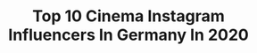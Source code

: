 ---
title: Top 10 Cinema Instagram Influencers In Germany In 2020
description: >-
  Find top cinema Instagram influencers in Germany in 2020. Most popular hashtags: #dance #photography #ccf.
platform: Instagram
hits: 317
text_top: Identify the best Instagram profiles on inBeat.
text_bottom: Our search engine aggregates 317 Instagram influencers like this in Germany for you to pitch.
profiles:
  - username: "irenecruzfoto"
    fullname: >-
      Filmmaker & Photo⚡️ Irene Cruz
    bio: >-
      🌿irenecruz.com 📸 Photographer 🎥Cinematographer (asoc. AEC) 📍Based in Berlin ✉️ irenecruzfoto@gmail.com #irenecruz 🌬👇🏼 Would u be my patreon?
    location: "Germany"
    followers: 24018
    engagement: 289
    commentsToLikes: 0.062054
    id: ck14jkwa7kuok0i19o8lcey6n
    verified: false
    hashtags: "#filmsetlife, #videoart, #artinberlin, #berlinartist"
  - username: "why.not.music"
    fullname: >-
      WHY NOT 🦙 | Music | DJ
    bio: >-
      🍕 From Italy | Shows around Europe 📀 Cinema 🍿 OUT NOW | +100k 📩 info@whynot-music.it @kardo.squad
    location: "Germany"
    followers: 5495
    engagement: 1644
    commentsToLikes: 0.051276
    id: ck5zxg6qx7yhk0i14fjlvzrwg
    verified: false
    hashtags: "#hexagon, #dondiablo, #bayern, #ccf"
  - username: "mustiimusic"
    fullname: >-
      Mustii
    bio: >-
      /Thomas Mustin/ 🎤 Mgmt (Music) : laurent@cfn.be 🎬 Agent (Cinema) : Laurent Gregoire agence@agence-adequat.com
    location: "Germany"
    followers: 7560
    engagement: 745
    commentsToLikes: 0.062598
    id: ck5q6sqh9yoqw0i11itq4yler
    verified: true
    hashtags: "#therewillbebetterdays, #coversong, #dangerzone, #annielennox"
  - username: "mikaberra"
    fullname: >-
      MIKA ◐
    bio: >-
      cinematographer — photographer sthlm based. ● ━ 📩 | info@mikaberra.com
    location: "Germany"
    followers: 20678
    engagement: 484
    commentsToLikes: 0.039921
    id: ck6toi5zqe7bo0j71dm75ucdi
    verified: false
    hashtags: "#blackouttuesday"
  - username: "luwam_russom"
    fullname: >-
      L U W A M   R U S S O M
    bio: >-
      - forever 23 - dancer / choreographer / creative director 🎥 FLY! 14.01.2021 IN CINEMAS 💌 luwamrussom@gmx.de NEWEST YOUTUBE VIDEO
    location: "Germany"
    followers: 5843
    engagement: 1554
    commentsToLikes: 0.045193
    id: ck138xilbiieq0i19f7pxv7dx
    verified: false
    hashtags: "#hiphopfem, #dance, #freestyle, #choreography"
  - username: "timjohnsonx"
    fullname: >-
      Tim Johnson 🙋🏻‍♂️
    bio: >-
      🎥 Video & Photographer ©️ CINEMABELS 😈 🤵🏻 HUSBAND of @anajohnson 👰🏼 🎙 PODCAST „Die Johnsons“ 🧡 📂 @mein_impressum 😍 WERBUNG: ANA‘s PRESETS👇🏼
    location: "Germany"
    followers: 158321
    engagement: 1136
    commentsToLikes: 0.004264
    id: ck0tvfxs1b6j60i1963dv0iui
    verified: false
    hashtags: "#priviledgebyyared, #anajohnsonpreset, #villajohnson, #thankful"
  - username: "dffrntvibe"
    fullname: >-
      DFFRNT VIBE
    bio: >-
      ▫️ photography | cinematography ▫️ #dffrntvibe CORONA - PREDSEDNIČKA PRATNJA 🏎💨
    location: "Germany"
    followers: 6933
    engagement: 1297
    commentsToLikes: 0.010986
    id: ck5c62l4n4l5l0i11bf6cvrp5
    verified: false
    hashtags: "#allesscheint, #macloud, #tb, #dffrntvibe"
  - username: "annette.zer"
    fullname: >-
      ᴀɴɴᴇᴛᴛᴇ ᴢᴇʀ
    bio: >-
      📮 hello@annettezer.com 🎞 @cinematicpresets
    location: "Germany"
    followers: 51052
    engagement: 449
    commentsToLikes: 0.011131
    id: ck5cg16jsnz9b0i11uqpuwj07
    verified: false
    hashtags: "#naturata, #schokoholic, #mehralsbio, #veganergenussmoment"
  - username: "puschart_tom"
    fullname: >-
      Tom Brückner
    bio: >-
      Bin nicht Carina's Bruder, hallo. || Für Geschäftliche Anfragen als Kameramann: @cinematomgraphy Neues Video:
    location: "Germany"
    followers: 11845
    engagement: 1587
    commentsToLikes: 0.016065
    id: ck5bvlaf7jvwz0i11zzpay9hy
    verified: false
    hashtags: "#couple, #selfie, #killstar, #killstarclothing"
  - username: "bastihansen"
    fullname: >-
      BASTI HANSEN
    bio: >-
      Adventure Photographer + Cinematographer From Germany > Based in the Middle East 💌 hey@bastihansen.com Lightroom Presets, YouTube, Portfolio:
    location: "Germany"
    followers: 15858
    engagement: 324
    commentsToLikes: 0.021230
    id: ck5q52aijr3aa0i11gglrmikn
    verified: false
    hashtags: "#arlettemagazine, #cla, #littlerivermag, #leicamag"
---